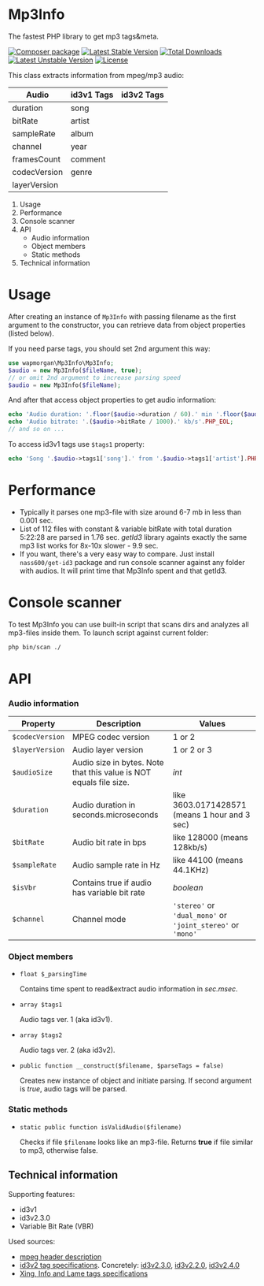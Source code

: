 # Mp3Info
The fastest PHP library to get mp3 tags&meta.

[![Composer package](http://xn--e1adiijbgl.xn--p1acf/badge/wapmorgan/mp3info)](https://packagist.org/packages/wapmorgan/mp3info)
[![Latest Stable Version](https://poser.pugx.org/wapmorgan/mp3info/v/stable)](https://packagist.org/packages/wapmorgan/mp3info)
[![Total Downloads](https://poser.pugx.org/wapmorgan/mp3info/downloads)](https://packagist.org/packages/wapmorgan/mp3info)
[![Latest Unstable Version](https://poser.pugx.org/wapmorgan/mp3info/v/unstable)](https://packagist.org/packages/wapmorgan/mp3info)
[![License](https://poser.pugx.org/wapmorgan/mp3info/license)](https://packagist.org/packages/wapmorgan/mp3info)

This class extracts information from mpeg/mp3 audio:

| Audio        | id3v1 Tags | id3v2 Tags |
|--------------|------------|------------|
| duration     | song       |            |
| bitRate      | artist     |            |
| sampleRate   | album      |            |
| channel      | year       |            |
| framesCount  | comment    |            |
| codecVersion | genre      |            |
| layerVersion |            |            |

1. Usage
2. Performance
3. Console scanner
4. API
	- Audio information
	- Object members
	- Static methods
4. Technical information

# Usage
After creating an instance of `Mp3Info` with passing filename as the first argument to the constructor, you can retrieve data from object properties (listed below).

If you need parse tags, you should set 2nd argument this way:
```php
use wapmorgan\Mp3Info\Mp3Info;
$audio = new Mp3Info($fileName, true);
// or omit 2nd argument to increase parsing speed
$audio = new Mp3Info($fileName);
```
And after that access object properties to get audio information:
```php
echo 'Audio duration: '.floor($audio->duration / 60).' min '.floor($audio->duration % 60).' sec'.PHP_EOL;
echo 'Audio bitrate: '.($audio->bitRate / 1000).' kb/s'.PHP_EOL;
// and so on ...
```
To access id3v1 tags use `$tags1` property:
```php
echo 'Song '.$audio->tags1['song'].' from '.$audio->tags1['artist'].PHP_EOL;
```

# Performance

* Typically it parses one mp3-file with size around 6-7 mb in less than 0.001 sec.
* List of 112 files with constant & variable bitRate with total duration 5:22:28 are parsed in 1.76 sec. *getId3* library againts exactly the same mp3 list works for 8x-10x slower - 9.9 sec.
* If you want, there's a very easy way to compare. Just install `nass600/get-id3` package and run console scanner against any folder with audios. It will print time that Mp3Info spent and that getId3.


# Console scanner
To test Mp3Info you can use built-in script that scans dirs and analyzes all mp3-files inside them. To launch script against current folder:
```sh
php bin/scan ./
```

# API
### Audio information

| Property        | Description                                                        | Values                                                      |
|-----------------|--------------------------------------------------------------------|-------------------------------------------------------------|
| `$codecVersion` | MPEG codec version                                                 | 1 or 2                                                      |
| `$layerVersion` | Audio layer version                                                | 1 or 2 or 3                                                 |
| `$audioSize`    | Audio size in bytes. Note that this value is NOT equals file size. | *int*                                                       |
| `$duration`     | Audio duration in seconds.microseconds                             | like 3603.0171428571 (means 1 hour and 3 sec)               |
| `$bitRate`      | Audio bit rate in bps                                              | like 128000 (means 128kb/s)                                 |
| `$sampleRate`   | Audio sample rate in Hz                                            | like 44100 (means 44.1KHz)                                  |
| `$isVbr`        | Contains true if audio has variable bit rate                       | *boolean*                                                   |
| `$channel`      | Channel mode                                                       | `'stereo'` or `'dual_mono'` or `'joint_stereo'` or `'mono'` |

### Object members
- `float $_parsingTime`

	Contains time spent to read&extract audio information in *sec.msec*.

- `array $tags1`

	Audio tags ver. 1 (aka id3v1).

- `array $tags2`

	Audio tags ver. 2 (aka id3v2).

- `public function __construct($filename, $parseTags = false)`

	Creates new instance of object and initiate parsing. If second argument is *true*, audio tags will be parsed.

### Static methods

- `static public function isValidAudio($filename)`

	Checks if file `$filename` looks like an mp3-file. Returns **true** if file similar to mp3, otherwise false.

## Technical information
Supporting features:
* id3v1
* id3v2.3.0
* Variable Bit Rate (VBR)

Used sources:
* [mpeg header description](http://mpgedit.org/mpgedit/mpeg_format/mpeghdr.htm)
* [id3v2 tag specifications](http://id3.org/Developer%20Information). Сoncretely: [id3v2.3.0](http://id3.org/id3v2.3.0), [id3v2.2.0](http://id3.org/id3v2-00), [id3v2.4.0](http://id3.org/id3v2.4.0-changes)
* [Xing, Info and Lame tags specifications](http://gabriel.mp3-tech.org/mp3infotag.html)
